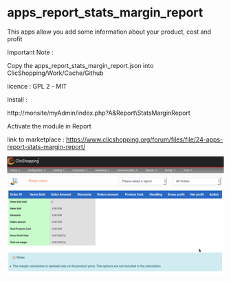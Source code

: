 # apps_report_stats_margin_report

This apps allow you add some information about your product, cost and profit


Important Note :

Copy the apps_report_stats_margin_report.json into ClicShopping/Work/Cache/Github

licence  : GPL 2 - MIT

Install :

http://monsite/myAdmin/index.php?A&Report\StatsMarginReport

Activate the module in Report

link to marketplace : https://www.clicshopping.org/forum/files/file/24-apps-report-stats-margin-report/

![email](https://github.com/ClicShoppingOfficialModulesV3/apps_report_stats_margin_report/blob/master/ModuleInfosJson/margin_report.png)


